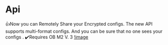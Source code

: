 # Api
👍Now you can Remotely Share your Encrypted configs. The new API supports multi-format configs. And you can be sure that no one sees your configs . ✔️Requires OB M2 V. 3
[!image](https://github.com/ObM2/Api/blob/main/photo_2023-08-17_15-47-37.jpg)
